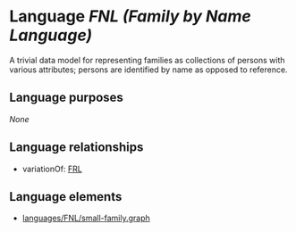 # Language _FNL (Family by Name Language)_
A trivial data model for representing families as collections of persons with various attributes; persons are identified by name as opposed to reference.

## Language purposes
_None_

## Language relationships
* variationOf: [FRL](http://softlang.github.io/yas/languages/frl.html)

## Language elements
* [languages/FNL/small-family.graph](../../languages/FNL/small-family.graph)
